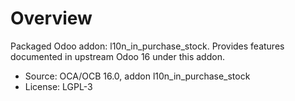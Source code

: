 # Overview

Packaged Odoo addon: l10n_in_purchase_stock. Provides features documented in upstream Odoo 16 under this addon.

- Source: OCA/OCB 16.0, addon l10n_in_purchase_stock
- License: LGPL-3
